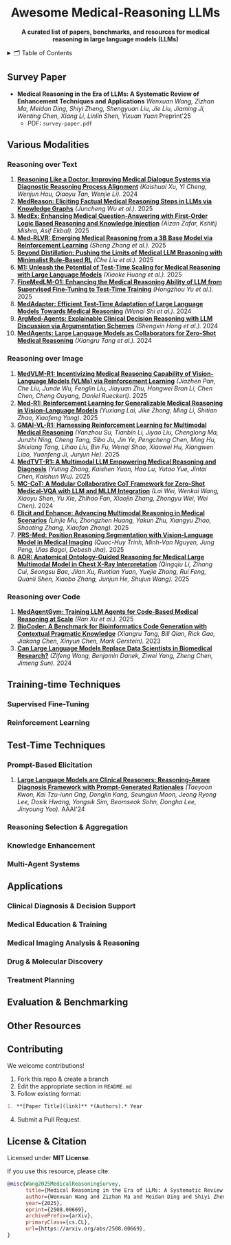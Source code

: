 <h1 align="center">Awesome Medical-Reasoning LLMs</h1>

<p align="center">
  <b>A curated list of papers, benchmarks, and resources for medical reasoning in large language models (LLMs)</b>
</p>
<details>
  <summary>🗂️ Table of Contents</summary>
  <ol>
    <li><a href="#survey-paper">Survey Paper</a></li>
    <li><a href="#various-modalities">Various Modalities</a></li>
    <li><a href="#training-time-techniques">Training-time Techniques</a></li>
    <li><a href="#test-time-techniques">Test-time Techniques</a></li>
    <li><a href="#applications">Applications</a></li>
    <li><a href="#evaluation--benchmarking">Evaluation & Benchmarking</a></li>
    <li><a href="#other-resources">Other Resources</a></li>
    <li><a href="#contributing">Contributing</a></li>
    <li><a href="#license--citation">License & Citation</a></li>
  </ol>
</details>

## Survey Paper

- **Medical Reasoning in the Era of LLMs: A Systematic Review of Enhancement Techniques and Applications**
  *Wenxuan Wang, Zizhan Ma, Meidan Ding, Shiyi Zheng, Shengyuan Liu, Jie Liu, Jiaming Ji, Wenting Chen, Xiang Li, Linlin Shen, Yixuan Yuan* Preprint'25
    - PDF: `survey-paper.pdf`

## Various Modalities

### Reasoning over Text
1. **[Reasoning Like a Doctor: Improving Medical Dialogue Systems via Diagnostic Reasoning Process Alignment](https://aclanthology.org/2024.findings-acl.427/)** *(Kaishuai Xu, Yi Cheng, Wenjun Hou, Qiaoyu Tan, Wenjie Li).* 2024  
2. **[MedReason: Eliciting Factual Medical Reasoning Steps in LLMs via Knowledge Graphs](https://arxiv.org/abs/2504.00993)** *(Juncheng Wu et al.).* 2025  
3. **[MedEx: Enhancing Medical Question-Answering with First-Order Logic Based Reasoning and Knowledge Injection](https://aclanthology.org/2025.coling-main.xxx)** *(Aizan Zafar, Kshitij Mishra, Asif Ekbal).* 2025  
4. **[Med-RLVR: Emerging Medical Reasoning from a 3B Base Model via Reinforcement Learning](https://arxiv.org/abs/2502.19655)** *(Sheng Zhang et al.).* 2025  
5. **[Beyond Distillation: Pushing the Limits of Medical LLM Reasoning with Minimalist Rule-Based RL](https://arxiv.org/abs/2505.17952)** *(Che Liu et al.).* 2025  
6. **[M1: Unleash the Potential of Test-Time Scaling for Medical Reasoning with Large Language Models](https://arxiv.org/abs/2504.00869)** *(Xiaoke Huang et al.).* 2025  
7. **[FineMedLM-O1: Enhancing the Medical Reasoning Ability of LLM from Supervised Fine-Tuning to Test-Time Training](https://arxiv.org/abs/2501.09213)** *(Hongzhou Yu et al.).* 2025  
8. **[MedAdapter: Efficient Test-Time Adaptation of Large Language Models Towards Medical Reasoning](https://aclanthology.org/2024.emnlp-main.22294/)** *(Wenqi Shi et al.).* 2024  
9. **[ArgMed-Agents: Explainable Clinical Decision Reasoning with LLM Discussion via Argumentation Schemes](https://ieeexplore.ieee.org/document/10485261)** *(Shengxin Hong et al.).* 2024  
10. **[MedAgents: Large Language Models as Collaborators for Zero-Shot Medical Reasoning](https://aclanthology.org/2024.findings-acl.xxx)** *(Xiangru Tang et al.).* 2024  



### Reasoning over Image
1. **[MedVLM-R1: Incentivizing Medical Reasoning Capability of Vision-Language Models (VLMs) via Reinforcement Learning](https://arxiv.org/abs/2502.19634)** *(Jiazhen Pan, Che Liu, Junde Wu, Fenglin Liu, Jiayuan Zhu, Hongwei Bran Li, Chen Chen, Cheng Ouyang, Daniel Rueckert).* 2025  
2. **[Med-R1: Reinforcement Learning for Generalizable Medical Reasoning in Vision-Language Models](https://arxiv.org/abs/2503.13939)** *(Yuxiang Lai, Jike Zhong, Ming Li, Shitian Zhao, Xiaofeng Yang).* 2025  
3. **[GMAI-VL-R1: Harnessing Reinforcement Learning for Multimodal Medical Reasoning](https://arxiv.org/abs/2504.01886)** *(Yanzhou Su, Tianbin Li, Jiyao Liu, Chenglong Ma, Junzhi Ning, Cheng Tang, Sibo Ju, Jin Ye, Pengcheng Chen, Ming Hu, Shixiang Tang, Lihao Liu, Bin Fu, Wenqi Shao, Xiaowei Hu, Xiangwen Liao, Yuanfeng Ji, Junjun He).* 2025  
4. **[MedTVT-R1: A Multimodal LLM Empowering Medical Reasoning and Diagnosis](https://arxiv.org/abs/2506.18512)** *(Yuting Zhang, Kaishen Yuan, Hao Lu, Yutao Yue, Jintai Chen, Kaishun Wu).* 2025  
5. **[MC-CoT: A Modular Collaborative CoT Framework for Zero-Shot Medical-VQA with LLM and MLLM Integration](https://arxiv.org/abs/2410.04521)** *(Lai Wei, Wenkai Wang, Xiaoyu Shen, Yu Xie, Zhihao Fan, Xiaojin Zhang, Zhongyu Wei, Wei Chen).* 2024  
6. **[Elicit and Enhance: Advancing Multimodal Reasoning in Medical Scenarios](https://arxiv.org/abs/2505.23118)** *(Linjie Mu, Zhongzhen Huang, Yakun Zhu, Xiangyu Zhao, Shaoting Zhang, Xiaofan Zhang).* 2025  
7. **[PRS-Med: Position Reasoning Segmentation with Vision-Language Model in Medical Imaging](https://arxiv.org/abs/2505.11872)** *(Quoc-Huy Trinh, Minh-Van Nguyen, Jung Peng, Ulas Bagci, Debesh Jha).* 2025  
8. **[AOR: Anatomical Ontology-Guided Reasoning for Medical Large Multimodal Model in Chest X-Ray Interpretation](https://arxiv.org/abs/2505.02830)** *(Qingqiu Li, Zihang Cui, Seongsu Bae, Jilan Xu, Runtian Yuan, Yuejie Zhang, Rui Feng, Quanli Shen, Xiaobo Zhang, Junjun He, Shujun Wang).* 2025  



### Reasoning over Code
1. **[MedAgentGym: Training LLM Agents for Code-Based Medical Reasoning at Scale](https://arxiv.org/abs/2506.04405)** *(Ran Xu et al.).* 2025  
2. **[BioCoder: A Benchmark for Bioinformatics Code Generation with Contextual Pragmatic Knowledge](https://arxiv.org/abs/?)** *(Xiangru Tang, Bill Qian, Rick Gao, Jiakang Chen, Xinyun Chen, Mark Gerstein).* 2023  
3. **[Can Large Language Models Replace Data Scientists in Biomedical Research?](https://arxiv.org/abs/2410.21591)** *(Zifeng Wang, Benjamin Danek, Ziwei Yang, Zheng Chen, Jimeng Sun).* 2024  



## Training-time Techniques

### Supervised Fine-Tuning



### Reinforcement Learning
    


## Test-Time Techniques

### Prompt-Based Elicitation

1. **[Large Language Models are Clinical Reasoners: Reasoning-Aware Diagnosis Framework with Prompt-Generated Rationales](https://arxiv.org/abs/2312.07399)** *(Taeyoon Kwon, Kai Tzu-iunn Ong, Dongjin Kang, Seungjun Moon, Jeong Ryong Lee, Dosik Hwang, Yongsik Sim, Beomseok Sohn, Dongha Lee, Jinyoung Yeo).* AAAI'24

### Reasoning Selection \& Aggregation



### Knowledge Enhancement



### Multi-Agent Systems



## Applications

### Clinical Diagnosis \& Decision Support



### Medical Education \& Training



### Medical Imaging Analysis \& Reasoning



### Drug \& Molecular Discovery



### Treatment Planning



## Evaluation \& Benchmarking



## Other Resources



## Contributing

We welcome contributions!

1. Fork this repo \& create a branch
2. Edit the appropriate section in `README.md`
3. Follow existing format:

```markdown
1. **[Paper Title](link)** *(Authors).* Year  
```

4. Submit a Pull Request.

## License \& Citation

Licensed under **MIT License**.

If you use this resource, please cite:

```bibtex
@misc{Wang2025MedicalReasoningSurvey,
      title={Medical Reasoning in the Era of LLMs: A Systematic Review of Enhancement Techniques and Applications}, 
      author={Wenxuan Wang and Zizhan Ma and Meidan Ding and Shiyi Zheng and Shengyuan Liu and Jie Liu and Jiaming Ji and Wenting Chen and Xiang Li and Linlin Shen and Yixuan Yuan},
      year={2025},
      eprint={2508.00669},
      archivePrefix={arXiv},
      primaryClass={cs.CL},
      url={https://arxiv.org/abs/2508.00669}, 
}
```
